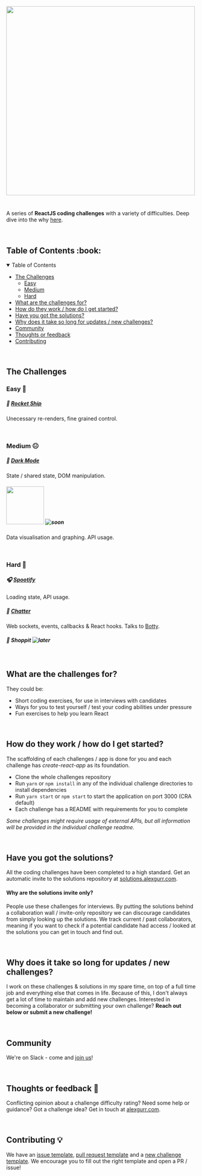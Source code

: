 <img src="https://puu.sh/Hrjcd/89376e720d.png" width=500 />

#

A series of **ReactJS coding challenges** with a variety of difficulties. Deep dive into the why [here](https://dev.to/alexgurr/react-coding-challenges-for-interviews-beginners-1hlk).

&nbsp;

<!-- TABLE OF CONTENTS -->
<h2 id="table-of-contents"> Table of Contents :book:</h2>

<details open="open">
  <summary>Table of Contents</summary>
  <ul>
    <li>
      <a href="#The-challenges"> The Challenges</a>
      <ul>
        <li><a href="#Easy">Easy</a></li>
        <li><a href="#Medium">Medium</a></li>
        <li><a href="#Hard">Hard</a></li>
      </ul>
    </li>
    <li><a href="#What-are-the-challenges-for?"> What are the challenges for?</a></li>
    <li><a href="#How-do-they-work/how-do-I-get-started?"> How do they work / how do I get started?</a></li>
    <li><a href="#Have-you-got-the-solutions?"> Have you got the solutions?</a></li>
    <li><a href="#Why-does-it-take-so-long-for-updates/new-challenges?"> Why does it take so long for updates / new challenges?</a></li>
    <li><a href="#Community"> Community</a></li>
    <li><a href="#Thoughts-or-feedback"> Thoughts or feedback</a></li>
    <li><a href="#Contributing"> Contributing</a></li>
  <ul>
</details>

&nbsp;

<!-- THE CHALLENGES -->
<h2 id="The-challenges"> The Challenges</h2>

<!-- EASY -->
<h3 id="Easy"> Easy 🙂</h3>

##### 🚀 [Rocket Ship](https://github.com/alexgurr/react-coding-challenges/tree/master/rocket-ship)

Unecessary re-renders, fine grained control.

&nbsp;

<!-- MEDIUM -->
<h3 id="Medium"> Medium 😐</h3>

##### 🌙 [Dark Mode](https://github.com/alexgurr/react-coding-challenges/tree/master/dark-mode)

State / shared state, DOM manipulation.

##### <img width="100px" src="https://puu.sh/HoZq9/88ebf554b5.jpg" /> ![soon](https://badgen.net/badge/status/coming%20soon/green?icon=)

Data visualisation and graphing. API usage.

&nbsp;

<!-- HARD -->
<h3 id="Hard"> Hard 😬</h3>

##### 🎧 [Spootify](https://github.com/alexgurr/react-coding-challenges/tree/master/spootify)

Loading state, API usage.

##### 🤖 [Chatter](https://github.com/alexgurr/react-coding-challenges/tree/master/chatter)

Web sockets, events, callbacks & React hooks. Talks to [Botty](https://github.com/alexgurr/botty).

##### 🛒 Shoppit ![later](https://badgen.net/badge/status/coming%20later/yellow?icon=)

&nbsp;

<!-- WHAT ARE THE CHALLENGES FOR? -->
<h2 id="What-are-the-challenges-for?"> What are the challenges for?</h2>

They could be:

- Short coding exercises, for use in interviews with candidates
- Ways for you to test yourself / test your coding abilities under pressure
- Fun exercises to help you learn React

&nbsp;

<!-- HOW DO THEY WORK / HOW DO I GET STARTED? -->
<h2 id="How-do-they-work/how-do-I-get-started?"> How do they work / how do I get started?</h2>

The scaffolding of each challenges / app is done for you and each challenge has _create-react-app_ as its foundation.

- Clone the whole challenges repository
- Run `yarn` or `npm install` in any of the individual challenge directories to install dependencies
- Run `yarn start` or `npm start` to start the application on port 3000 (CRA default)
- Each challenge has a README with requirements for you to complete

_Some challenges might require usage of external APIs, but all information will be provided in the individual challenge readme._

&nbsp;

<!-- HAVE YOU GOT THE SOLUTIONS? -->
<h2 id="Have-you-got-the-solutions?"> Have you got the solutions?</h2>

All the coding challenges have been completed to a high standard. Get an automatic invite to the solutions repository at [solutions.alexgurr.com](https://www.solutions.alexgurr.com).

#### Why are the solutions invite only?

People use these challenges for interviews. By putting the solutions behind a collaboration wall / invite-only repository we can discourage candidates from simply looking up the solutions. We track current / past collaborators, meaning if you want to check if a potential candidate had access / looked at the solutions you can get in touch and find out.

&nbsp;

<!-- WHY DOES IT TAKE SO LONG FOR UPDATES / NEW CHALLENGES? -->
<h2 id="Why-does-it-take-so-long-for-updates/new-challenges?"> Why does it take so long for updates / new challenges?</h2>

I work on these challenges & solutions in my spare time, on top of a full time job and everything else that comes in life. Because of this, I don't always get a lot of time to maintain and add new challenges. Interested in becoming a collaborator or submitting your own challenge? **Reach out below or submit a new challenge!**

&nbsp;

<!-- COMMUNITY -->
<h2 id="Community"> Community</h2>

We're on Slack - come and [join us](https://join.slack.com/t/reactcodingch-ywm3888/shared_invite/zt-o5ns0i1x-nUW_obRlBOAh2muJITqX~g)!

&nbsp;

<!-- THOUGHTS OR FEEDBACK -->
<h2 id="Thoughts-or-feedback"> Thoughts or feedback 💬</h2>

Conflicting opinion about a challenge difficulty rating? Need some help or guidance? Got a challenge idea? Get in touch at [alexgurr.com](https://www.alexgurr.com).

&nbsp;

<!-- CONTRIBUTING -->
<h2 id="Contributing"> Contributing 💡</h2>

We have an [issue template](https://github.com/alexgurr/react-coding-challenges/blob/master/issue_template.md), [pull request template](https://github.com/alexgurr/react-coding-challenges/blob/master/pull_request_template.md) and a [new challenge template](https://github.com/alexgurr/react-coding-challenges/blob/master/new_challenge_template.md). We encourage you to fill out the right template and open a PR / issue!
